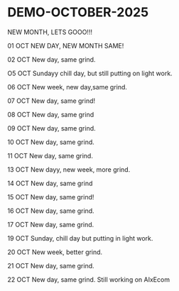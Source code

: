 # DEMO-OCTOBER-2025
NEW MONTH, LETS GOOO!!!

01 OCT
NEW DAY, NEW MONTH SAME!

02 OCT
New day, same grind.

O5 OCT
Sundayy chill day, but still putting on light work.

06 OCT
New week, new day,same grind.

07 OCT
New day, same grind!

08 OCT
New day, same grind

09 OCT
New day, same grind.

10 OCT
New day, same grind.

11 OCT
New day, same grind.

13 OCT
New dayy, new week, more grind.

14 OCT
New day, same grind

15 OCT
New day, same grind!

16 OCT
New day, same grind.

17 OCT
New day, same grind.

19 OCT
Sunday, chill day but putting in light work.

20 OCT
New week, better grind.

21 OCT
New day, same grind.

22 OCT
New day, same grind.
Still working on AIxEcom
